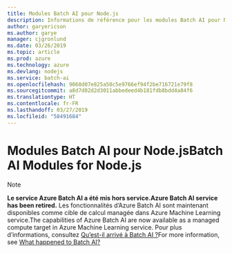 ```yaml
---
title: Modules Batch AI pour Node.js
description: Informations de référence pour les modules Batch AI pour Node.js
author: garyericson
ms.author: garye
manager: cjgronlund
ms.date: 03/26/2019
ms.topic: article
ms.prod: azure
ms.technology: azure
ms.devlang: nodejs
ms.service: batch-ai
ms.openlocfilehash: 9068d07e825a50c5e9766ef94f2be716721e79f8
ms.sourcegitcommit: a8d7d02d2d3011abbedeed4b181fdb8bdd4a84f6
ms.translationtype: HT
ms.contentlocale: fr-FR
ms.lasthandoff: 03/27/2019
ms.locfileid: "58491684"
---
```

# <a name="batch-ai-modules-for-nodejs"></a><span data-ttu-id="58bde-103">Modules Batch AI pour Node.js</span><span class="sxs-lookup"><span data-stu-id="58bde-103">Batch AI Modules for Node.js</span></span>

>[!NOTE]
><span data-ttu-id="58bde-104">**Le service Azure Batch AI a été mis hors service.**</span><span class="sxs-lookup"><span data-stu-id="58bde-104">**Azure Batch AI service has been retired.**</span></span> <span data-ttu-id="58bde-105">Les fonctionnalités d’Azure Batch AI sont maintenant disponibles comme cible de calcul managée dans Azure Machine Learning service.</span><span class="sxs-lookup"><span data-stu-id="58bde-105">The capabilities of Azure Batch AI are now available as a managed compute target in Azure Machine Learning service.</span></span> <span data-ttu-id="58bde-106">Pour plus d’informations, consultez [Qu’est-il arrivé à Batch AI ?](https://aka.ms/batchai-retirement)</span><span class="sxs-lookup"><span data-stu-id="58bde-106">For more information, see [What happened to Batch AI?](https://aka.ms/batchai-retirement)</span></span>
